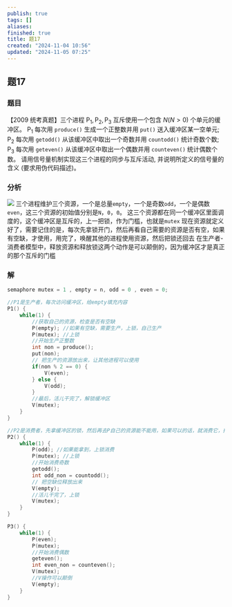 ```yaml
---
publish: true
tags: []
aliases: 
finished: true
title: 题17
created: "2024-11-04 10:56"
updated: "2024-11-05 07:25"
---
```

## 题17
### 题目
【2009 统考真题】三个进程 ${\mathrm{P}}_{1},{\mathrm{P}}_{2},{\mathrm{P}}_{3}$ 互斥使用一个包含 $N( {N > 0})$ 个单元的缓冲区。
${\mathrm{P}}_{1}$ 每次用 `produce()` 生成一个正整数并用 `put()` 送入缓冲区某一空单元;
${\mathrm{P}}_{2}$ 每次用 `getodd()` 从该缓冲区中取出一个奇数并用 `countodd()` 统计奇数个数;
${\mathrm{P}}_{3}$ 每次用 `geteven()` 从该缓冲区中取出一个偶数并用 `counteven()` 统计偶数个数。
请用信号量机制实现这三个进程的同步与互斥活动, 并说明所定义的信号量的含义 (要求用伪代码描述)。
### 分析
![](https://img.hwenyi.tech/202411051453329.webp)
三个进程维护三个资源，一个是总量`empty`，一个是奇数`odd`，一个是偶数`even`，这三个资源的初始值分别是`N`，`0`，`0`。
这三个资源都在同一个缓冲区里面调度的，这个缓冲区是互斥的，上一把锁，作为门槛，也就是`mutex`
现在资源就定义好了，需要记住的是，每次先拿锁开门，然后再看自己需要的资源是否有空，如果有空缺，才使用，用完了，唤醒其他的进程使用资源，然后把锁还回去
在生产者-消费者模型中，释放资源和释放锁这两个动作是可以颠倒的，因为缓冲区才是真正的那个互斥的门槛
### 解
```c
semaphore mutex = 1 , empty = n, odd = 0 , even = 0;

//P1是生产者，每次访问缓冲区，给empty填充内容
P1() {
	while(1) {
		//获取自己的资源，检查是否有空缺
		P(empty); //如果有空缺，需要生产，上锁，自己生产
		P(mutex); //上锁
		//开始生产正整数
		int non = produce();
		put(non);
		// 把生产的资源放出来，让其他进程可以使用
		if(non % 2 == 0) {
			V(even);
		} else {
			V(odd);
		}
		//最后，活儿干完了，解锁缓冲区
		V(mutex);
	}
}

//P2是消费者，先拿缓冲区的锁，然后再去P自己的资源能不能用，如果可以的话，就消费它，把空缺位置释放出来，最后再把锁还回去，关门
P2() {
	while(1) {
		P(odd); //如果能拿到，上锁消费
		P(mutex); //上锁
		//开始消费奇数
		getodd();
		int odd_non = countodd();
		// 把空缺位释放出来
		V(empty);
		//活儿干完了，上锁
		V(mutex);
	}
}

P3() {
	while(1) {
		P(even);
		P(mutex);
		//开始消费偶数
		geteven();
		int even_non = counteven();
		V(mutex);
		//V操作可以颠倒
		V(empty);
	}
}
```